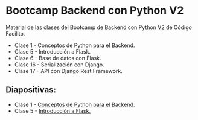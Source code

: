 # Bootcamp Backend con Python V2
Material de las clases del Bootcamp de Backend con Python V2 de Código Facilito.
- Clase 1 - Conceptos de Python para el Backend.
- Clase 5 - Introducción a Flask.
- Clase 6 - Base de datos con Flask.
- Clase 16 - Serialización con Django.
- Clase 17 - API con Django Rest Framework.

## Diapositivas:

- Clase 1 - [Conceptos de Python para el Backend.](https://docs.google.com/presentation/d/1w1yAoIH2Mxdm8LfSI-daq27qimhVq5Pzxji997L-UV4/edit?usp=sharing)
- Clase 5 - [Introducción a Flask.](https://docs.google.com/presentation/d/1CEU1IYJzV1bLt2Yid6tbZWJuI_XMzC_ckQ_dLKXKdsM/edit?usp=sharing)